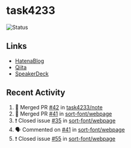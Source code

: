 # task4233
![Status](https://github-readme-stats.vercel.app/api?username=task4233&count_private=true&show_icons=true&theme=chartreuse-dark)

## Links
 - [HatenaBlog](https://task4233.hatenablog.com/)
 - [Qiita](https://qiita.com/task4233)
 - [SpeakerDeck](https://speakerdeck.com/task4233)

## Recent Activity
<!--START_SECTION:activity-->
1. 🎉 Merged PR [#42](https://github.com/task4233/note/pull/42) in [task4233/note](https://github.com/task4233/note)
2. 🎉 Merged PR [#41](https://github.com/sort-font/webpage/pull/41) in [sort-font/webpage](https://github.com/sort-font/webpage)
3. ❗️ Closed issue [#35](https://github.com/sort-font/webpage/issues/35) in [sort-font/webpage](https://github.com/sort-font/webpage)
4. 🗣 Commented on [#41](https://github.com/sort-font/webpage/issues/41) in [sort-font/webpage](https://github.com/sort-font/webpage)
5. ❗️ Closed issue [#55](https://github.com/sort-font/webpage/issues/55) in [sort-font/webpage](https://github.com/sort-font/webpage)
<!--END_SECTION:activity-->
